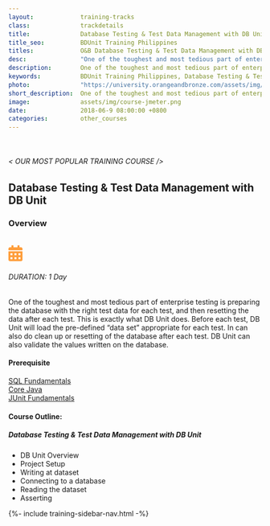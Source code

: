 ```yaml
---
layout:             training-tracks
class:              trackdetails
title:              Database Testing & Test Data Management with DB Unit
title_seo:          BDUnit Training Philippines
titles:             O&B Database Testing & Test Data Management with DB Unit
desc:               "One of the toughest and most tedious part of enterprise testing is preparing the database with the right test data for each test, and then resetting the data after each test. This is exactly what DB Unit does. "
description:        One of the toughest and most tedious part of enterprise testing is preparing the database with the right test data for each test, and then resetting the data after each test. This is exactly what DB Unit does. 
keywords:           BDUnit Training Philippines, Database Testing & Test Data Management with DB Unit Training Course Philippines
photo:              "https://university.orangeandbronze.com/assets/img/DatabaseTestingAndTestDataManagementWithDBUnit-FBLinkPostPhoto.png"
short_description:  One of the toughest and most tedious part of enterprise testing is preparing the database with the right test data for each test, and then resetting the data after each test. This is exactly what DB Unit does. 
image:              assets/img/course-jmeter.png
date:               2018-06-9 08:00:00 +0800
categories:         other_courses
---
```

<div class="section-content">
    <div class="container-fluid auto-1110">
        <div class="row">
            <div class="col">
                <div class="panel-content">
                    <div class="title-section">
                        <img src="{{ "assets/img/title-software.png" | relative_url }}" alt="">
                        <div class="title">
                            <h6>
                                < OUR MOST POPULAR TRAINING COURSE />
                            </h6>
                            <h2>Database Testing & Test Data Management with DB Unit</h2>
                        </div>
                    </div>
                    <div class="row" data-sticky-container>
                        <div class="track-panel">
                            <div class="track-content">
                                <section id="overview">
                                    <h3>Overview</h3>
                                    <img class="mb30 img-fluid" src="{{ "assets/img/DatabaseTestingAndTestDataManagementWithDBUnit-cover.png" | relative_url }}" alt="">
                                    <div class="track-details">
                                        <div class="details mr40">
                                            <img src="/assets/img/ico-calendar.svg" alt="">
                                            <h6>DURATION: 1 Day</h6>
                                        </div>
                                    </div>
                                    <p>
                                        One of the toughest and most tedious part of enterprise testing is preparing the database with the right test data for each test, and then resetting the data after each test. This is exactly what DB Unit does. Before each test, DB Unit will load the pre-defined “data set” appropriate for each test. In can also do clean up or resetting of the database after each test. DB Unit can also validate the values written on the database.
                                    </p>
                                    <h4>
                                        Prerequisite
                                    </h4>
                                    <p>
                                        <a href="/other_courses/sql/" target="_blank">SQL Fundamentals</a><br/>
                                        <a href="/java/core-java/" target="_blank">Core Java</a><br/>
                                        <a href="/other_courses/junit/" target="_blank">JUnit Fundamentals</a>
                                    </p>
                                </section>
                                <section id="topic-outline">
                                    <h4>
                                        Course Outline:
                                    </h4>
                                    <h5 class="course-title">Database Testing & Test Data Management with DB Unit</h5>
                                    <ul class="course-outline">
                                        <li>DB Unit Overview</li>
                                        <li>Project Setup</li>
                                        <li>Writing at dataset</li>
                                        <li>Connecting to a database</li>
                                        <li>Reading the dataset</li>
                                        <li>Asserting</li>
                                    </ul>
                                </section>
                            </div>
                            {%- include training-sidebar-nav.html -%}
                        </div>
                    </div>
                </div>
            </div>
        </div>
    </div>
</div>